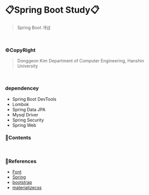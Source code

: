 # 📋Spring Boot Study📋

> Spring Boot 개념

<br>

### ©CopyRight

> Donggeon Kim
> Department of Computer Engineering, Hanshin University

<br>

### dependencey
- Spring Boot DevTools
- Lombok
- Spring Data JPA
- Mysql Driver
- Spring Security
- Spring Web

### 📒Contents


</br>


### 📖References

- [Font](https://www.cookierunfont.com/#section7)
- [Spring](https://spring.io/tools)
- [bootstrap](https://www.w3schools.com/bootstrap4/default.asp)
- [materializecss](https://materializecss.com/)